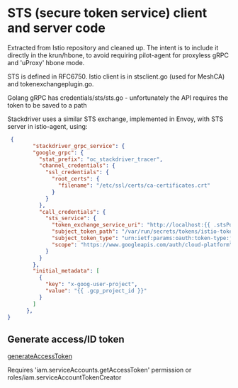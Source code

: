 # STS  (secure token service) client and server code

Extracted from Istio repository and cleaned up. The intent is to include it directly in the krun/hbone, to avoid requiring
pilot-agent for proxyless gRPC and 'uProxy' hbone mode.

STS is defined in RFC6750. Istio client is in stsclient.go (used for MeshCA) and tokenexchangeplugin.go.

Golang gRPC has credentials/sts/sts.go - unfortunately the API requires the token to be saved to a path


Stackdriver uses a similar STS exchange, implemented in Envoy, with STS server in istio-agent, using:
```json
 {
        "stackdriver_grpc_service": {
        "google_grpc": {
          "stat_prefix": "oc_stackdriver_tracer",
          "channel_credentials": {
            "ssl_credentials": {
              "root_certs": {
                "filename": "/etc/ssl/certs/ca-certificates.crt"
              }
            }
          },
          "call_credentials": {
            "sts_service": {
              "token_exchange_service_uri": "http://localhost:{{ .stsPort }}/token",
              "subject_token_path": "/var/run/secrets/tokens/istio-token",
              "subject_token_type": "urn:ietf:params:oauth:token-type:jwt",
              "scope": "https://www.googleapis.com/auth/cloud-platform",
            }
          }
        },
        "initial_metadata": [
          {
            "key": "x-goog-user-project",
            "value": "{{ .gcp_project_id }}"
          }
        ]
      },
}
```

## Generate access/ID token

[generateAccessToken](https://cloud.google.com/iam/docs/reference/credentials/rest/v1/projects.serviceAccounts/generateAccessToken)

Requires 'iam.serviceAccounts.getAccessToken' permission
or roles/iam.serviceAccountTokenCreator
